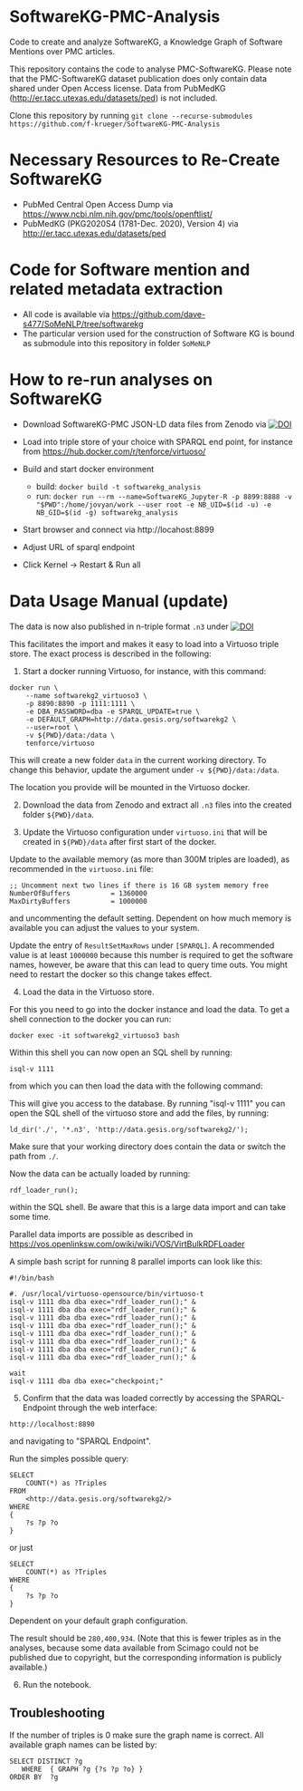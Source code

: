 # SoftwareKG-PMC-Analysis

Code to create and analyze SoftwareKG, a Knowledge Graph of Software Mentions over PMC articles.

This repository contains the code to analyse PMC-SoftwareKG. 
Please note that the PMC-SoftwareKG dataset publication does only contain data shared under Open Access license.
Data from PubMedKG (http://er.tacc.utexas.edu/datasets/ped) is not included.

Clone this repository by running `git clone --recurse-submodules https://github.com/f-krueger/SoftwareKG-PMC-Analysis`

# Necessary Resources to Re-Create SoftwareKG

* PubMed Central Open Access Dump via https://www.ncbi.nlm.nih.gov/pmc/tools/openftlist/
* PubMedKG (PKG2020S4 (1781-Dec. 2020), Version 4) via http://er.tacc.utexas.edu/datasets/ped

# Code for Software mention and related metadata extraction

* All code is available via https://github.com/dave-s477/SoMeNLP/tree/softwarekg
* The particular version used for the construction of Software KG is bound as submodule into this repository in folder `SoMeNLP`

# How to re-run analyses on SoftwareKG

* Download SoftwareKG-PMC JSON-LD data files from Zenodo via 
 [![DOI](https://zenodo.org/badge/DOI/10.5281/zenodo.5553738.svg)](https://doi.org/10.5281/zenodo.5553738)


* Load into triple store of your choice with SPARQL end point, for instance from https://hub.docker.com/r/tenforce/virtuoso/
* Build and start docker environment
  * build: `docker build -t softwarekg_analysis`
  * run: `docker run --rm --name=SoftwareKG_Jupyter-R -p 8899:8888 -v "$PWD":/home/jovyan/work --user root -e NB_UID=$(id -u) -e NB_GID=$(id -g) softwarekg_analysis`
* Start browser and connect via http://locahost:8899
* Adjust URL of sparql endpoint
* Click Kernel -> Restart & Run all

# Data Usage Manual (update)

The data is now also published in n-triple format `.n3` under 
[![DOI](https://zenodo.org/badge/DOI/10.5281/zenodo.7400022.svg)](https://doi.org/10.5281/zenodo.7400022)

This facilitates the import and makes it easy to load into a Virtuoso triple store.
The exact process is described in the following: 

1. Start a docker running Virtuoso, for instance, with this command:
```
docker run \
    --name softwarekg2_virtuoso3 \
    -p 8890:8890 -p 1111:1111 \
    -e DBA_PASSWORD=dba -e SPARQL_UPDATE=true \
    -e DEFAULT_GRAPH=http://data.gesis.org/softwarekg2 \
    --user=root \
    -v ${PWD}/data:/data \
    tenforce/virtuoso
```

This will create a new folder `data` in the current working directory. To change this behavior, update the argument under `-v ${PWD}/data:/data`. 

The location you provide will be mounted in the Virtuoso docker. 

2. Download the data from Zenodo and extract all `.n3` files into the created folder `${PWD}/data`.

3. Update the Virtuoso configuration under `virtuoso.ini` that will be created in `${PWD}/data` after first start of the docker. 

Update to the available memory (as more than 300M triples are loaded), as recommended in the `virtuoso.ini` file:
```
;; Uncomment next two lines if there is 16 GB system memory free
NumberOfBuffers          = 1360000
MaxDirtyBuffers          = 1000000
```
and uncommenting the default setting. Dependent on how much memory is available you can adjust the values to your system. 

Update the entry of `ResultSetMaxRows` under `[SPARQL]`. A recommended value is at least `1000000` because this number is required to get the software names, however, be aware that this can lead to query time outs. You might need to restart the docker so this change takes effect. 

4. Load the data in the Virtuoso store. 

For this you need to go into the docker instance and load the data. To get a shell connection to the docker you can run:
```
docker exec -it softwarekg2_virtuoso3 bash
```
Within this shell you can now open an SQL shell by running:
```
isql-v 1111
```
from which you can then load the data with the following command: 

This will give you access to the database. By running "isql-v 1111" you can open the SQL shell of the virtuoso store and add the files, by running:
```
ld_dir('./', '*.n3', 'http://data.gesis.org/softwarekg2/');
```
Make sure that your working directory does contain the data or switch the path from `./`. 

Now the data can be actually loaded by running: 
```
rdf_loader_run();
```
within the SQL shell. Be aware that this is a large data import and can take some time. 

Parallel data imports are possible as described in https://vos.openlinksw.com/owiki/wiki/VOS/VirtBulkRDFLoader

A simple bash script for running 8 parallel imports can look like this: 
```
#!/bin/bash

#. /usr/local/virtuoso-opensource/bin/virtuoso-t
isql-v 1111 dba dba exec="rdf_loader_run();" & 
isql-v 1111 dba dba exec="rdf_loader_run();" & 
isql-v 1111 dba dba exec="rdf_loader_run();" & 
isql-v 1111 dba dba exec="rdf_loader_run();" & 
isql-v 1111 dba dba exec="rdf_loader_run();" & 
isql-v 1111 dba dba exec="rdf_loader_run();" & 
isql-v 1111 dba dba exec="rdf_loader_run();" & 
isql-v 1111 dba dba exec="rdf_loader_run();" & 

wait 
isql-v 1111 dba dba exec="checkpoint;"
```

5. Confirm that the data was loaded correctly by accessing the SPARQL-Endpoint through the web interface:
```
http://localhost:8890
```
and navigating to "SPARQL Endpoint".

Run the simples possible query:
```
SELECT 
    COUNT(*) as ?Triples
FROM 
    <http://data.gesis.org/softwarekg2/>
WHERE 
{ 
    ?s ?p ?o 
}
```

or just

```
SELECT 
    COUNT(*) as ?Triples
WHERE 
{ 
    ?s ?p ?o 
}
```
Dependent on your default graph configuration.

The result should be `280,400,934`. (Note that this is fewer triples as in the analyses, because some data available from Scimago could not be published due to copyright, but the corresponding information is publicly available.)

6. Run the notebook. 

## Troubleshooting

If the number of triples is 0 make sure the graph name is correct. All available graph names can be listed by: 
```
SELECT DISTINCT ?g 
   WHERE  { GRAPH ?g {?s ?p ?o} } 
ORDER BY  ?g
```

